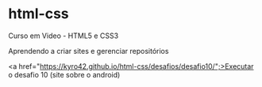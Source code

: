 # html-css
 Curso em Video - HTML5 e CSS3

 Aprendendo a criar sites e gerenciar repositórios

 <a href="https://kyro42.github.io/html-css/desafios/desafio10/";>Executar o desafio 10 (site sobre o android) 
